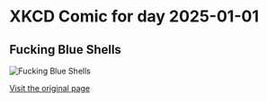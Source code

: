 
# XKCD Comic for day 2025-01-01

## Fucking Blue Shells

![Fucking Blue Shells](https://imgs.xkcd.com/comics/fucking_blue_shells.png "You can evade blue shells in Double Dash, but it is deep magic.")

[Visit the original page](https://xkcd.com/290/)
